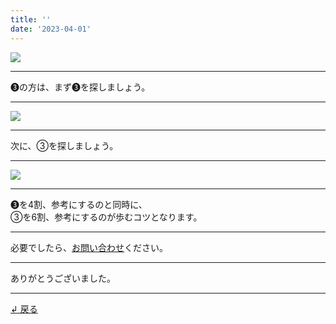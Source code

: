 ```yaml
---
title: ''
date: '2023-04-01'
---
```

![](/images/33.jpg)
***
➌の方は、まず➌を探しましょう。
***
![](/images/33_.jpg)
***
次に、③を探しましょう。
***
![](/images/33__.jpg)
***
➌を4割、参考にするのと同時に、    
③を6割、参考にするのが歩むコツとなります。
***
必要でしたら、[お問い合わせ](https://thebase.in/inquiry/01234567890)ください。
***
ありがとうございました。
***
[ ↲ 戻る ](/posts/0)
